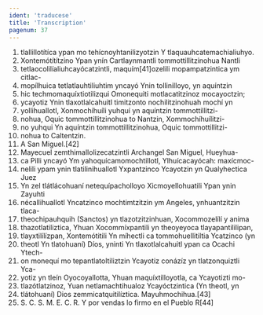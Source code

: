 ```yaml
---
ident: 'traducese'
title: 'Transcription'
pagenum: 37
---
```

1. tlallillotítíca ypan mo tehícnoyhtanilizyotzin Y tlaquauhcatemachialiuhyo.
2. Xontemótítítzino Ypan ynín Cartlaynmantli tommottillitzinohua Nantli
3. tetlaocolilíaliuhcayócatzintli, maquím[41]ozelili mopampatzintica ym citlac-
4. mopílhuica tetlatlauhtiliuhtim yncayó Ynin tollinilloyo, yn aquíntzin
5. hic techmomaquíxtiotilizqui Omonequiti motlacatitzinoz mocayoctzin; 
6. ycayotiz Ynin tlaxotlalcahuitl timitzonto nochilitzinohuah mochí yn
7. yollihuallotl, Xonmochíhuíli yuhquí yn aquíntzin tommottillitzi-
8. nohua, Oquic tommottillitzinohua to Nantzin, Xommochíhuílitzi-
9. no yuhqui Yn aquíntzin tommottillitzinohua, Oquic tommottillitzi-
10. nohua to Caltentzin.
11. A San Miguel.[42]
12. Mayecuel zemthimallolizecatzintli Archangel San Miguel, Hueyhua-
13. ca Pilli yncayó Ym yahoquícamomochtillotl, Ylhuícacayócah: maxícmoc-
14. nelili ypam ynin tlatilinihuallotl Yxpantzinco Ycayotzin yn Qualyhectica Juez
15. Yn zel tlátlácohuaní netequípacholloyo Xicmoyellohuatili Ypan ynin Zayuhti
16. nécallihuallotl Yncatzinco mochtimtzitzin ym Angeles, ynhuantzitzin tlaca-
17. theochipauhquih (Sanctos) yn tlazotzitzinhuan, Xocommozelílí y anima
18. thazotlatiliztica, Yhuan Xocommíxpantili yn theoyeyoca tlayapantililipan,
19. tlayxtilílízpan, Xontemótitili Yn míhectli ca tommohuellitiltia Ycatzinco (yn
20. theotl Yn tlatohuaní) Díos, yninti Yn tlaxotlalcahuitl ypan ca Ocachi Ytech-
21. on monequí mo tepantlatoltiliztzin Ycayotiz conázíz yn tlatzonquiztli Yca-
22. yotiz yn tleín Oyocoyallotta, Yhuan maquíxtilloyotla, ca Ycayotizti mo-
23. tlazótlatzinoz, Yuan netlamachtihualoz Ycayóctzintica (Yn theotl, yn
24. tlátohuaní) Dios zemmicatquitilíztica. Mayuhmochihua.[43]
25. S. C. S. M. E. C. R. Y por vendas lo firmo en el Pueblo R[44]

